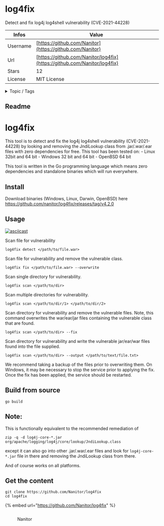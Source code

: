 # log4fix

Detect and fix log4j log4shell vulnerability (CVE-2021-44228)

| Infos    | Value                                                              |
| -------- | -------------------------------------------------------------------|
| Username | [https://github.com/Nanitor](https://github.com/Nanitor) |
| Url      | [https://github.com/Nanitor/log4fix](https://github.com/Nanitor/log4fix)                                               |
| Stars    | 12                                                          |
| License  | MIT License                                                        |

<details>

<summary>Topic / Tags</summary>



</details>

## Readme

# log4fix
This tool is to detect and fix the log4j log4shell vulnerability (CVE-2021-44228) by looking and removing the JndiLookup class from .jar/.war/.ear files with zero dependencies for free.
This tool has been tested on:
    - Linux 32bit and 64 bit
    - Windows 32 bit and 64 bit
    - OpenBSD 64 bit

This tool is written in the Go programming language which means zero dependencies and standalone binaries which will run everywhere.

## Install
Download binaries (Windows, Linux, Darwin, OpenBSD) here https://github.com/nanitor/log4fix/releases/tag/v4.2.0

## Usage

[![asciicast](https://asciinema.org/a/kQVtPYoz07W9MF8PidmYxQluy.svg)](https://asciinema.org/a/kQVtPYoz07W9MF8PidmYxQluy)

Scan file for vulnerability
```
log4fix detect </path/to/file.war>
```

Scan file for vulnerability and remove the vulnerable class.
```
log4fix fix </path/to/file.war> --overwrite
```

Scan single directory for vulnerability.
```
log4fix scan </path/to/dir>
```

Scan multiple directories for vulnerability.
```
log4fix scan </path/to/dir/1> </path/to/dir/2>
```

Scan directory for vulnerability and remove the vulnerable files. Note, this command overwrites the war/ear/jar files containing the vulnerable class that are found.
```
log4fix scan </path/to/dir> --fix
```

Scan directory for vulnerability and write the vulnerable jar/ear/war files found into the file supplied.
```
log4fix scan </path/to/dir> --output </path/to/text/file.txt>
```

We recommend taking a backup of the files prior to overwriting them.
On Windows, it may be necessary to stop the service prior to applying the fix.
Once the fix has been applied, the service should be restarted.

## Build from source
```
go build
```

## Note:
This is functionally equivalent to the recommended remediation of
```
zip -q -d log4j-core-*.jar org/apache/logging/log4j/core/lookup/JndiLookup.class
```
except it can also go into other .jar/.war/.ear files and look for `log4j-core-*.jar` file in there and
removing the JndiLookup class from there.

And of course works on all platforms.



## Get the content

```
git clone https://github.com/Nanitor/log4fix
cd log4fix
```

{% embed url="https://github.com/Nanitor/log4fix" %}

<figure><img src="https://avatars.githubusercontent.com/u/6453685?v=4" alt=""><figcaption><p>Nanitor</p></figcaption></figure>
